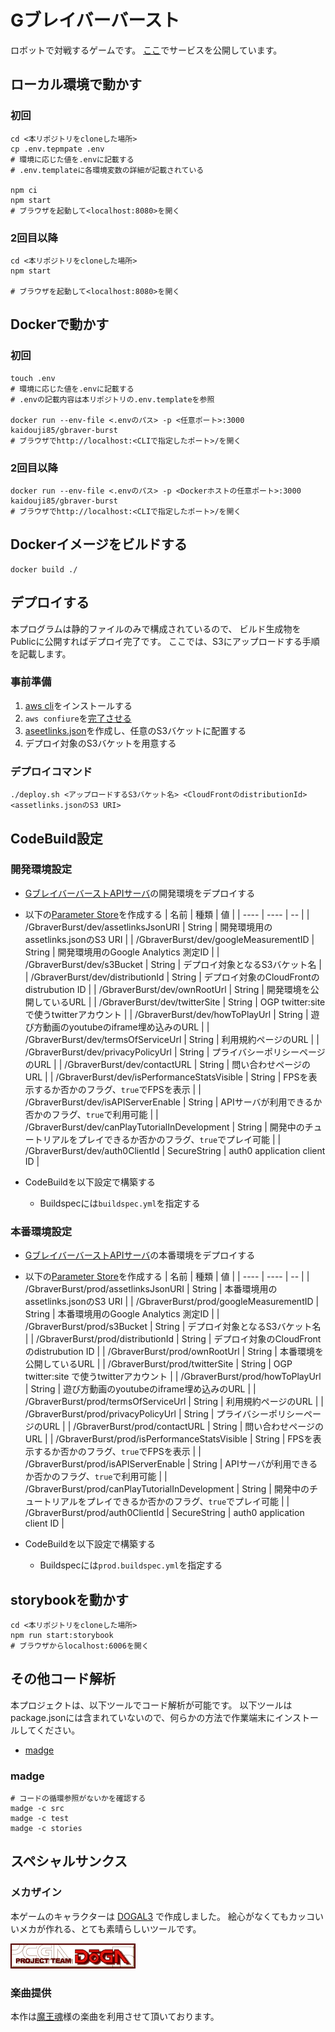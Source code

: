 # Gブレイバーバースト
 
ロボットで対戦するゲームです。
[ここ](https://gbraver-burst.com)でサービスを公開しています。

## ローカル環境で動かす
### 初回
```shell script
cd <本リポジトリをcloneした場所>
cp .env.tepmpate .env
# 環境に応じた値を.envに記載する
# .env.templateに各環境変数の詳細が記載されている

npm ci
npm start
# ブラウザを起動して<localhost:8080>を開く
```

### 2回目以降
```shell script
cd <本リポジトリをcloneした場所>
npm start

# ブラウザを起動して<localhost:8080>を開く
```

## Dockerで動かす
### 初回

```shell script
touch .env
# 環境に応じた値を.envに記載する
# .envの記載内容は本リポジトリの.env.templateを参照

docker run --env-file <.envのパス> -p <任意ポート>:3000 kaidouji85/gbraver-burst
# ブラウザでhttp://localhost:<CLIで指定したポート>/を開く
```

### 2回目以降

```shell script
docker run --env-file <.envのパス> -p <Dockerホストの任意ポート>:3000 kaidouji85/gbraver-burst
# ブラウザでhttp://localhost:<CLIで指定したポート>/を開く
```

## Dockerイメージをビルドする

```shell script
docker build ./
```

## デプロイする
本プログラムは静的ファイルのみで構成されているので、
ビルド生成物をPublicに公開すればデプロイ完了です。
ここでは、S3にアップロードする手順を記載します。

### 事前準備
1. [aws cli](https://aws.amazon.com/jp/cli/)をインストールする
2. ```aws confiure```を[完了させる](https://docs.aws.amazon.com/ja_jp/cli/latest/userguide/cli-configure-quickstart.html)
3. [aseetlinks.json](https://developers.google.com/digital-asset-links/v1/getting-started)を作成し、任意のS3バケットに配置する
4. デプロイ対象のS3バケットを用意する

### デプロイコマンド

```shell script
./deploy.sh <アップロードするS3バケット名> <CloudFrontのdistributionId> <assetlinks.jsonのS3 URI>
```

## CodeBuild設定
### 開発環境設定

* [GブレイバーバーストAPIサーバ](https://github.com/kaidouji85/gbraver-burst-network)の開発環境をデプロイする
* 以下の[Parameter Store](https://docs.aws.amazon.com/ja_jp/systems-manager/latest/userguide/systems-manager-parameter-store.html)を作成する
    | 名前 | 種類 | 値 |
    | ---- | ---- | -- |
    | /GbraverBurst/dev/assetlinksJsonURI | String | 開発環境用のassetlinks.jsonのS3 URI |
    | /GbraverBurst/dev/googleMeasurementID | String | 開発環境用のGoogle Analytics 測定ID |
    | /GbraverBurst/dev/s3Bucket | String | デプロイ対象となるS3バケット名 |
    | /GbraverBurst/dev/distributionId | String | デプロイ対象のCloudFrontのdistrubution ID |
    | /GbraverBurst/dev/ownRootUrl | String | 開発環境を公開しているURL |
    | /GbraverBurst/dev/twitterSite | String | OGP twitter:site で使うtwitterアカウント |
    | /GbraverBurst/dev/howToPlayUrl | String | 遊び方動画のyoutubeのiframe埋め込みのURL |
    | /GbraverBurst/dev/termsOfServiceUrl | String | 利用規約ページのURL |
    | /GbraverBurst/dev/privacyPolicyUrl | String | プライバシーポリシーページのURL |
    | /GbraverBurst/dev/contactURL | String | 問い合わせページのURL |
    | /GbraverBurst/dev/isPerformanceStatsVisible | String | FPSを表示するか否かのフラグ、```true```でFPSを表示 |
    | /GbraverBurst/dev/isAPIServerEnable | String | APIサーバが利用できるか否かのフラグ、```true```で利用可能 |
    | /GbraverBurst/dev/canPlayTutorialInDevelopment | String |  開発中のチュートリアルをプレイできるか否かのフラグ、```true```でプレイ可能 |
    | /GbraverBurst/dev/auth0ClientId | SecureString | auth0 application client ID |
    
* CodeBuildを以下設定で構築する
  * Buildspecには```buildspec.yml```を指定する

### 本番環境設定
* [GブレイバーバーストAPIサーバ](https://github.com/kaidouji85/gbraver-burst-network)の本番環境をデプロイする
* 以下の[Parameter Store](https://docs.aws.amazon.com/ja_jp/systems-manager/latest/userguide/systems-manager-parameter-store.html)を作成する
    | 名前 | 種類 | 値 |
    | ---- | ---- | -- |
    | /GbraverBurst/prod/assetlinksJsonURI | String | 本番環境用のassetlinks.jsonのS3 URI |
    | /GbraverBurst/prod/googleMeasurementID | String | 本番環境用のGoogle Analytics 測定ID |
    | /GbraverBurst/prod/s3Bucket | String | デプロイ対象となるS3バケット名 |
    | /GbraverBurst/prod/distributionId | String | デプロイ対象のCloudFrontのdistrubution ID |
    | /GbraverBurst/prod/ownRootUrl | String | 本番環境を公開しているURL |
    | /GbraverBurst/prod/twitterSite | String | OGP twitter:site で使うtwitterアカウント |
    | /GbraverBurst/prod/howToPlayUrl | String | 遊び方動画のyoutubeのiframe埋め込みのURL |
    | /GbraverBurst/prod/termsOfServiceUrl | String | 利用規約ページのURL |
    | /GbraverBurst/prod/privacyPolicyUrl | String | プライバシーポリシーページのURL |
    | /GbraverBurst/prod/contactURL | String | 問い合わせページのURL |
    | /GbraverBurst/prod/isPerformanceStatsVisible | String | FPSを表示するか否かのフラグ、```true```でFPSを表示 |
    | /GbraverBurst/prod/isAPIServerEnable | String | APIサーバが利用できるか否かのフラグ、```true```で利用可能 |
    | /GbraverBurst/prod/canPlayTutorialInDevelopment | String |  開発中のチュートリアルをプレイできるか否かのフラグ、```true```でプレイ可能 |
    | /GbraverBurst/prod/auth0ClientId | SecureString | auth0 application client ID |

* CodeBuildを以下設定で構築する
  * Buildspecには```prod.buildspec.yml```を指定する

## storybookを動かす

```shell script
cd <本リポジトリをcloneした場所>
npm run start:storybook
# ブラウザからlocalhost:6006を開く
```

## その他コード解析
本プロジェクトは、以下ツールでコード解析が可能です。
以下ツールはpackage.jsonには含まれていないので、何らかの方法で作業端末にインストールしてください。

* [madge](https://github.com/pahen/madge)

### madge
```shell
# コードの循環参照がないかを確認する
madge -c src
madge -c test
madge -c stories
```

## スペシャルサンクス
### メカザイン
本ゲームのキャラクターは [DOGAL3](http://doga.jp/2010/programs/dogal/dogal3/index.html) で作成しました。
絵心がなくてもカッコいいメカが作れる、とても素晴らしいツールです。

[![doga-banner](dogabn00.gif)](http://doga.jp/2010/index.html)

### 楽曲提供
本作は[魔王魂](https://maou.audio)様の楽曲を利用させて頂いております。